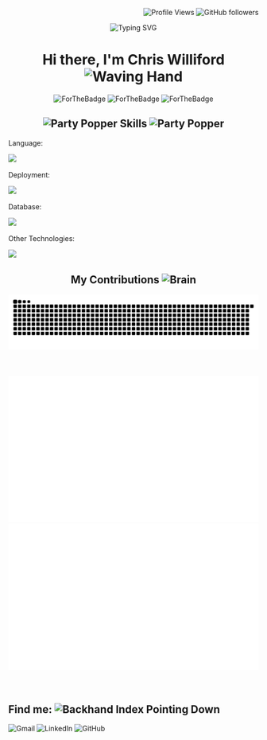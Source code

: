 <p align="right">
    <img alt="Profile Views" src="https://komarev.com/ghpvc/?username=AGiggleSniffer" />
    <img alt="GitHub followers" src="https://img.shields.io/github/followers/AGiggleSniffer.svg?style=social&label=Follow&maxAge=2592000" />
</p>

<p align="center">
  <img alt="Typing SVG" src="https://readme-typing-svg.demolab.com?font=Fira+Code&size=35&pause=1000&center=true&vCenter=true&random=false&width=700&lines=%E2%9A%A1+Full+Stack+Tech+%E2%9A%A1;%F0%9F%92%BB+Hardware+Expert+%F0%9F%92%BB;%F0%9F%8D%9C+Food+Enthusiast+%F0%9F%8D%9C;%F0%9F%92%9C+Indie+Game+Lover+%F0%9F%92%9C;%E2%9C%A8+Tech+Junkie+%E2%9C%A8"/>
</p>

<h1 align="center">
    Hi there, I'm Chris Williford <img src="https://raw.githubusercontent.com/Tarikul-Islam-Anik/Animated-Fluent-Emojis/master/Emojis/Hand%20gestures/Waving%20Hand.png" alt="Waving Hand" width="35" height="35" />
</h1>

<div align="center">
        <img alt="ForTheBadge" src="https://forthebadge.com/images/badges/contains-cat-gifs.svg"/>
        <img alt="ForTheBadge" src="http://ForTheBadge.com/images/badges/makes-people-smile.svg"/>
        <img alt="ForTheBadge" src="https://forthebadge.com/images/badges/contains-tasty-spaghetti-code.svg"/>
</div>

<h2 align="center">
    <img src="https://raw.githubusercontent.com/Tarikul-Islam-Anik/Animated-Fluent-Emojis/master/Emojis/Activities/Party%20Popper.png" alt="Party Popper" width="25" height="25" /> Skills <img src="https://raw.githubusercontent.com/Tarikul-Islam-Anik/Animated-Fluent-Emojis/master/Emojis/Activities/Party%20Popper.png" alt="Party Popper" width="25" height="25" />
</h2>
<p>
  Language:
</p>
<img src="https://skillicons.dev/icons?i=html,css,svg,js,py,cs,powershell,regex" />
<p>
  Deployment:
</p>
<img src="https://skillicons.dev/icons?i=github,git,bitbucket,docker,githubactions" />
<p>
  Database:
</p>
<img src="https://skillicons.dev/icons?i=postgres,sequelize,mysql,sqlite" />
<p>
  Other Technologies:
</p>
<img src="https://skillicons.dev/icons?i=windows,linux,raspberrypi,nodejs,npm,vite,threejs,react,redux,unity,postman,ps,visualstudio,vscode" />

<div align="center">
  <h2 align="center">
    My Contributions <img src="https://raw.githubusercontent.com/Tarikul-Islam-Anik/Animated-Fluent-Emojis/master/Emojis/Hand%20gestures/Brain.png" alt="Brain" width="25" height="25" />
  </h2>
  <picture>
    <source media="(prefers-color-scheme: dark)" srcset="https://github.com/AGiggleSniffer/AGiggleSniffer/blob/output/github-contribution-grid-snake-dark.svg" />
    <source media="(prefers-color-scheme: light)" srcset="https://github.com/AGiggleSniffer/AGiggleSniffer/blob/output/github-contribution-grid-snake.svg" />
    <img alt="github-snake" src="https://github.com/AGiggleSniffer/AGiggleSniffer/blob/output/github-contribution-grid-snake-dark.svg" />
  </picture>
</div>

<div align="center">
  <br/><br/><br/>
  <picture>
    <source media="(prefers-color-scheme: dark)" srcset="https://raw.githubusercontent.com/AGiggleSniffer/Readme-Info/master/generated/overview.svg#gh-dark-mode-only" />
    <source media="(prefers-color-scheme: light)" srcset="https://raw.githubusercontent.com/AGiggleSniffer/Readme-Info/master/generated/overview.svg#gh-light-mode-only" />
    <img alt="overview" src="https://raw.githubusercontent.com/AGiggleSniffer/Readme-Info/master/generated/overview.svg#gh-dark-mode-only" />
  </picture>
  <picture>
    <source media="(prefers-color-scheme: dark)" srcset="https://raw.githubusercontent.com/AGiggleSniffer/Readme-Info/master/generated/languages.svg#gh-dark-mode-only" />
    <source media="(prefers-color-scheme: light)" srcset="https://raw.githubusercontent.com/AGiggleSniffer/Readme-Info/master/generated/languages.svg#gh-light-mode-only" />
    <img alt="languages" src="https://raw.githubusercontent.com/AGiggleSniffer/Readme-Info/master/generated/languages.svg#gh-dark-mode-only" />
  </picture>
    <br/><br/><br/>
</div>

<h2>Find me: <img src="https://raw.githubusercontent.com/Tarikul-Islam-Anik/Animated-Fluent-Emojis/master/Emojis/Hand%20gestures/Backhand%20Index%20Pointing%20Down.png" alt="Backhand Index Pointing Down" width="25" height="25" /></h2>

![Gmail](https://img.shields.io/badge/Gmail-D14836?style=for-the-badge&logo=gmail&logoColor=white)
![LinkedIn](https://img.shields.io/badge/LinkedIn-0077B5?style=for-the-badge&logo=linkedin&logoColor=white)
![GitHub](https://img.shields.io/badge/GitHub-100000?style=for-the-badge&logo=github&logoColor=white)

<!--
**AGiggleSniffer/AGiggleSniffer** is a ✨ _special_ ✨ repository because its `README.md` (this file) appears on your GitHub profile.

Here are some ideas to get you started:

- 🔭 I’m currently working on ...
- 🌱 I’m currently learning ...
- 👯 I’m looking to collaborate on ...
- 🤔 I’m looking for help with ...
- 💬 Ask me about ...
- 📫 How to reach me: ...
- 😄 Pronouns: ...
- ⚡ Fun fact: ...
-->

